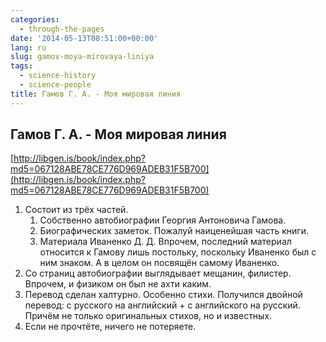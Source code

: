 ```yaml
---
categories:
  - through-the-pages
date: '2014-05-13T08:51:00+00:00'
lang: ru
slug: gamov-moya-mirovaya-liniya
tags:
  - science-history
  - science-people
title: Гамов Г. А. - Моя мировая линия
---
```





## Гамов Г. А. - Моя мировая линия

[http://libgen.is/book/index.php?md5=067128ABE78CE776D969ADEB31F5B700](http://libgen.is/book/index.php?md5=067128ABE78CE776D969ADEB31F5B700)  

1.  Состоит из трёх частей. 
    1. Собственно автобиографии Георгия Антоновича Гамова. 
    2. Биографических заметок. Пожалуй наиценейшая часть книги. 
    3. Материала Иваненко Д. Д. Впрочем, последний материал относится к Гамову лишь постольку, поскольку Иваненко был с ним знаком. А в целом он посвящён самому Иваненко.
2.  Со страниц автобиографии выглядывает мещанин, филистер. Впрочем, и физиком он был не ахти каким.
3.  Перевод сделан халтурно. Особенно стихи. Получился двойной перевод: с русского на английский + с английского на русский. Причём не только оригинальных стихов, но и известных.
4.  Если не прочтёте, ничего не потеряете.
